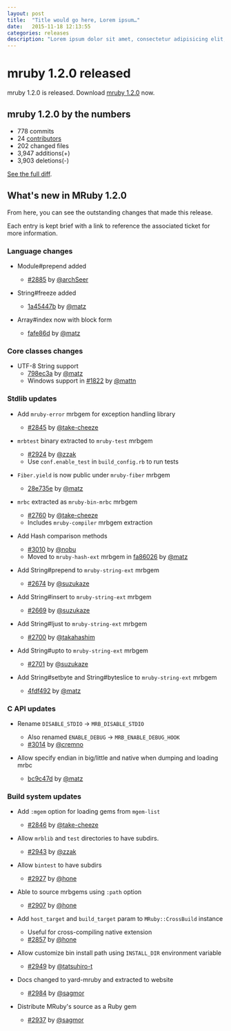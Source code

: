 ```yaml
---
layout: post
title:  "Title would go here, Lorem ipsum…"
date:   2015-11-18 12:13:55
categories: releases
description: "Lorem ipsum dolor sit amet, consectetur adipisicing elit, sed do eiusmod tempor incididunt ut ero labore et dolore magna aliqua. Ut enim ad minim veniam adipisicing elit, sed do eiusmod."
---
```


mruby 1.2.0 released
====================

mruby 1.2.0 is released. Download [mruby 1.2.0][mruby-1.2.0-dl] now.

[mruby-1.2.0-dl]: https://github.com/mruby/mruby/archive/1.2.0.zip

## mruby 1.2.0 by the numbers

* 778 commits
* 24 [contributors][contributors]
* 202 changed files
* 3,947 additions(+)
* 3,903 deletions(-)

[See the full diff](https://github.com/mruby/mruby/compare/1.1.0...1.2.0).

## What's new in MRuby 1.2.0

From here, you can see the outstanding changes that made this release.

Each entry is kept brief with a link to reference the associated ticket for
more information.


### Language changes

* Module#prepend added
  * [#2885](https://github.com/mruby/mruby/pull/2885) by [@archSeer][archSeer]

* String#freeze added
  * [1a45447b](https://github.com/mruby/mruby/commit/1a45447b) by [@matz][matz]

* Array#index now with block form
  * [fafe86d](https://github.com/mruby/mruby/commit/fafe86d) by [@matz][matz]


### Core classes changes

* UTF-8 String support
  * [798ec3a](https://github.com/mruby/mruby/commit/798ec3a) by [@matz][matz]
  * Windows support in [#1822](https://github.com/mruby/mruby/pull/1822) by [@mattn][mattn]


### Stdlib updates

* Add `mruby-error` mrbgem for exception handling library
  * [#2845](https://github.com/mruby/mruby/pull/2845) by [@take-cheeze][take-cheeze]

* `mrbtest` binary extracted to `mruby-test` mrbgem
  * [#2924](https://github.com/mruby/mruby/pull/2924) by [@zzak][zzak]
  * Use `conf.enable_test` in `build_config.rb` to run tests

* `Fiber.yield` is now public under `mruby-fiber` mrbgem
  * [28e735e](https://github.com/mruby/mruby/commit/28e735e) by [@matz][matz]

* `mrbc` extracted as `mruby-bin-mrbc` mrbgem
  * [#2760](https://github.com/mruby/mruby/pull/2760) by [@take-cheeze][take-cheeze]
  * Includes `mruby-compiler` mrbgem extraction

* Add Hash comparison methods
  * [#3010](https://github.com/mruby/mruby/pull/3010) by [@nobu][nobu]
  * Moved to `mruby-hash-ext` mrbgem in [fa86026](https://github.com/mruby/mruby/commit/fa86026) by [@matz][matz]

* Add String#prepend to `mruby-string-ext` mrbgem
  * [#2674](https://github.com/mruby/mruby/pull/2674) by [@suzukaze][suzukaze]

* Add String#insert to `mruby-string-ext` mrbgem
  * [#2669](https://github.com/mruby/mruby/pull/2669) by [@suzukaze][suzukaze]

* Add String#ljust to `mruby-string-ext` mrbgem
  * [#2700](https://github.com/mruby/mruby/pull/2700) by [@takahashim][takahashim]

* Add String#upto to `mruby-string-ext` mrbgem
  * [#2701](https://github.com/mruby/mruby/pull/2701) by [@suzukaze][suzukaze]

* Add String#setbyte and String#byteslice to `mruby-string-ext` mrbgem
  * [4fdf492](https://github.com/mruby/mruby/commit/4fdf492) by [@matz][matz]


### C API updates

* Rename `DISABLE_STDIO` -> `MRB_DISABLE_STDIO`
  * Also renamed `ENABLE_DEBUG` -> `MRB_ENABLE_DEBUG_HOOK`
  * [#3014](https://github.com/mruby/mruby/pull/3014) by [@cremno][cremno]

* Allow specify endian in big/little and native when dumping and loading mrbc
  * [bc9c47d](https://github.com/mruby/mruby/commit/bc9c47d) by [@matz][matz]


### Build system updates

* Add `:mgem` option for loading gems from `mgem-list`
  * [#2846](https://github.com/mruby/mruby/pull/2846) by [@take-cheeze][take-cheeze]

* Allow `mrblib` and `test` directories to have subdirs.
  * [#2943](https://github.com/mruby/mruby/pull/2943) by [@zzak][zzak]

* Allow `bintest` to have subdirs
  * [#2927](https://github.com/mruby/mruby/pull/2927) by [@hone][hone]

* Able to source mrbgems using `:path` option
  * [#2907](https://github.com/mruby/mruby/pull/2907) by [@hone][hone]

* Add `host_target` and `build_target` param to `MRuby::CrossBuild` instance
  * Useful for cross-compiling native extension
  * [#2857](https://github.com/mruby/mruby/pull/2857) by [@hone][hone]

* Allow customize bin install path using `INSTALL_DIR` environment variable
  * [#2949](https://github.com/mruby/mruby/pull/2949) by [@tatsuhiro-t][tatsuhiro-t]

* Docs changed to yard-mruby and extracted to website
  * [#2984](https://github.com/mruby/mruby/pull/2984) by [@sagmor][sagmor]

* Distribute MRuby's source as a Ruby gem
  * [#2937](https://github.com/mruby/mruby/pull/2937) by [@sagmor][sagmor]


[matz]: https://github.com/matz
[zzak]: https://github.com/zzak
[hone]: https://github.com/hone
[mattn]: https://github.com/mattn
[cremno]: https://github.com/cremno
[nobu]: https://github.com/nobu
[takahashim]: https://github.com/takahashim
[sagmor]: https://github.com/sagmor
[archSeer]: https://github.com/archSeer
[take-cheeze]: https://github.com/take-cheeze
[suzukaze]: https://github.com/suzukaze
[tatsuhiro-t]: https://github.com/tatsuhiro-t
[contributors]: https://github.com/mruby/mruby/graphs/contributors
